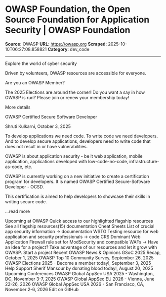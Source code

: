 # OWASP Foundation, the Open Source Foundation for Application Security | OWASP Foundation

**Source**: OWASP
**URL**: https://owasp.org
**Scraped**: 2025-10-10T06:27:08.858821
**Category**: dev_code

---

Explore the world
of cyber security

Driven by volunteers, OWASP resources are accessible for everyone.

 

Are you an OWASP Member?

The 2025 Elections are around the corner! Do you want a say in how OWASP is run? Please join or renew your membership today!

More details

OWASP Certified Secure Software Developer

Shruti Kulkarni, October 3, 2025

To develop applications we need code. To write code we need developers. And to develop secure applications, developers need to write code that does not result in or have vulnerabilities.

OWASP is about application security - be it web application, mobile application, applications developed with low-code-no-code, infrastructure-as-code, etc.

OWASP is currently working on a new initiative to create a certification program for developers. It is named OWASP Certified Secure-Software Developer - OCSD.

This certification is aimed to help developers to showcase their skills in writing secure code.

...read more

Upcoming at OWASP
Quick access to our highlighted
flagship resources
See all flagship resources(15)
documentation
Cheat Sheets
List of crucial app security information
→
documentation
WSTG
Testing resource for web application and security professionals
→
code
CRS
Dominant Web Application Firewall rule set for ModSecurity and compatible WAFs
→
Have an idea for a project?
Take advantage of our resources and
let it grow with OWASP.
Start a project
Recent OWASP News & Opinions
GSoC 2025 Recap, October 1, 2025
OWASP Top 10 Community Survey, September 26, 2025
OWASP Elections 2025 - Become a member today!, September 3, 2025
Help Support Sherif Mansour by donating blood today!, August 20, 2025
Upcoming Conferences
OWASP Global AppSec USA 2025 - Washington, DC, November 3-7, 2025
OWASP Global AppSec EU 2026 - Vienna, June 22-26, 2026
OWASP Global AppSec USA 2026 - San Francisco, CA, November 2-6, 2026
Edit on GitHub
